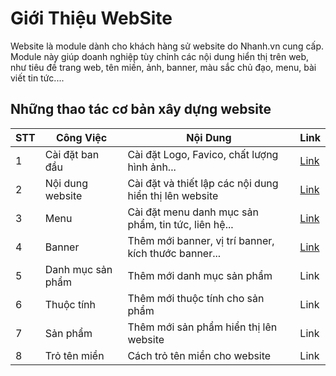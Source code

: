 # Giới Thiệu WebSite

Website là module dành cho khách hàng sử website do Nhanh.vn cung cấp. Module này giúp doanh nghiệp tùy chỉnh các nội dung hiển thị trên web, như tiêu đề trang web, tên miền, ảnh, banner, màu sắc chủ đạo, menu, bài viết tin tức....

## Những thao tác cơ bản xây dựng website

| STT | Công Việc | Nội Dung | Link |
|-----|-----------|----------|------|
| 1 | Cài đặt ban đầu | Cài đặt Logo, Favico, chất lượng hình ảnh...| [Link ](https://github.com/nhanhapi/manual/blob/master/docs/website/cat-dat-website.md)|
| 2 | Nội dung website | Cài đặt và thiết lập các nội dung hiển thị lên website | [Link ](https://github.com/nhanhapi/manual/blob/master/docs/website/noi-dung-website.md)|
| 3 | Menu | Cài đặt menu danh mục sản phẩm, tin tức, liên hệ... | [Link ](https://github.com/nhanhapi/manual/blob/master/docs/website/quan-ly-menu.md)|
| 4 | Banner | Thêm mới banner, vị trí banner, kích thước banner...| [Link ](https://github.com/nhanhapi/manual/blob/master/docs/website/banner.md)|
| 5 | Danh mục sản phẩm | Thêm mới danh mục sản phẩm | Link |
| 6 | Thuộc tính | Thêm mới thuộc tính cho sản phẩm | Link |
| 7 | Sản phẩm | Thêm mới sản phẩm hiển thị lên website | Link |
| 8 | Trỏ tên miền | Cách trỏ tên miền cho website | Link |
